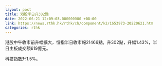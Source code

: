 ```yaml
---
layout: post
title: 港股半日升302點
date: 2022-06-21 12:09:03.000000000 +08:00
link: https://news.rthk.hk/rthk/ch/component/k2/1653973-20220621.htm
categories: rthk
---
```


港股中午收市前升幅擴大，恒指半日收市報21466點，升302點，升幅1.43%，半日主板成交額619億元。

科技指數升1.5%。
